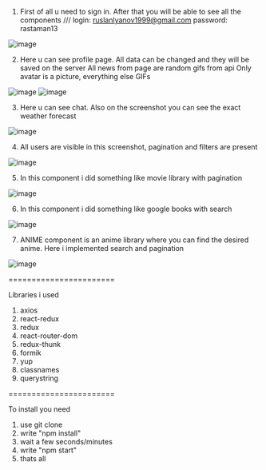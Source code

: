 1) First of all u need to sign in. After that you will be able to see all the components /// 
login: ruslanlyanov1999@gmail.com
password: rastaman13

![image](https://user-images.githubusercontent.com/88615370/136832869-bdc5066f-7633-4f5d-a54b-b5d841f75078.png)

2) Here u can see profile page. All data can be changed and they will be saved on the server
   All news from page are random gifs from api
   Only avatar is a picture, everything else GIFs

![image](https://user-images.githubusercontent.com/88615370/156934403-c99d0c88-539b-4bb5-b023-a25ec668e5ab.png)
![image](https://user-images.githubusercontent.com/88615370/156934427-7dfefad1-86b1-4e5b-9c2d-8cab4f558985.png)


3) Here u can see chat. Also on the screenshot you can see the exact weather forecast

![image](https://user-images.githubusercontent.com/88615370/136833475-facc2b61-761e-45f3-99ab-1e6f1336f78f.png)

4) All users are visible in this screenshot, pagination and filters are present

![image](https://user-images.githubusercontent.com/88615370/136833553-f7848810-b476-4964-9600-024473b08b4f.png)

5) In this component i did something like movie library with pagination 

![image](https://user-images.githubusercontent.com/88615370/139250208-e4b34265-896c-4856-a2ed-ee1de8ce728a.png)

6) In this component i did something like google books with search

![image](https://user-images.githubusercontent.com/88615370/139250291-b6144dc8-7fce-4367-93fe-7a5f03e01c68.png)

7) ANIME component is an anime library where you can find the desired anime. Here i implemented search and pagination

![image](https://user-images.githubusercontent.com/88615370/156934118-8c98d60c-c8ad-4443-86cd-20190a18be19.png)



=======================

Libraries i used
1) axios
2) react-redux
3) redux
4) react-router-dom
5) redux-thunk
6) formik
7) yup
8) classnames
9) querystring

=======================

To install you need 
1) use git clone
2) write "npm install"
3) wait a few seconds/minutes
4) write "npm start"
5) thats all
